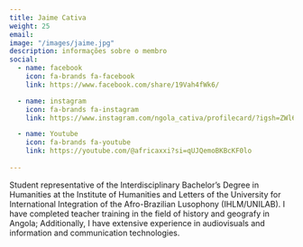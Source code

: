 ```yaml
---
title: Jaime Cativa
weight: 25
email: 
image: "/images/jaime.jpg"
description: informações sobre o membro
social:
  - name: facebook
    icon: fa-brands fa-facebook
    link: https://www.facebook.com/share/19Vah4fWk6/

  - name: instagram
    icon: fa-brands fa-instagram
    link: https://www.instagram.com/ngola_cativa/profilecard/?igsh=ZWl6Zm53d2NyNWR5

  - name: Youtube
    icon: fa-brands fa-youtube
    link: https://youtube.com/@africaxxi?si=qUJQemoBKBcKF0lo
    
--- 
```


Student representative of the Interdisciplinary Bachelor’s Degree in Humanities at the Institute of Humanities and Letters of the University for International Integration of the Afro-Brazilian Lusophony (IHLM/UNILAB). I have completed teacher training in the field of history and geografy in Angola; Additionally, I have extensive experience in audiovisuals and information and communication technologies. 